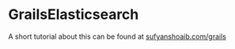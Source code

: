 # GrailsElasticsearch

A short tutorial about this can be found at [sufyanshoaib.com/grails](http://www.sufyanshoaib.com/grails/elasticsearch/2015/01/29/grails-elasticsearch.html)
